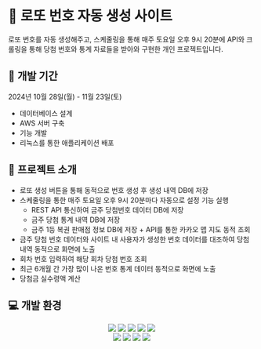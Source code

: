 # 🎰 로또 번호 자동 생성 사이트

로또 번호를 자동 생성해주고, 스케줄링을 통해 매주 토요일 오후 9시 20분에 API와 크롤링을 통해 당첨 번호와 통계 자료들을 받아와 구현한 개인 프로젝트입니다.

## 📆 개발 기간
2024년 10월 28일(월) - 11월 23일(토)
- 데이터베이스 설계
- AWS 서버 구축
- 기능 개발
- 리눅스를 통한 애플리케이션 배포

## 👀 프로젝트 소개
- 로또 생성 버튼을 통해 동적으로 번호 생성 후 생성 내역 DB에 저장
- 스케줄링을 통한 매주 토요일 오후 9시 20분마다 자동으로 설정 기능 실행
  - REST API 통신하여 금주 당첨번호 데이터 DB에 저장
  - 금주 당첨 통계 내역 DB에 저장
  - 금주 1등 복권 판매점 정보 DB에 저장 + API를 통한 카카오 맵 지도 동적 조회
- 금주 당첨 번호 데이터와 사이트 내 사용자가 생성한 번호 데이터를 대조하여 당첨 내역 동적으로 화면에 노출
- 회차 번호 입력하여 해당 회차 당첨 번호 조회
- 최근 6개월 간 가장 많이 나온 번호 통계 데이터 동적으로 화면에 노출
- 당첨금 실수령액 계산

## 💻 개발 환경
<div align=center> 
  <img src="https://img.shields.io/badge/java-007396?style=for-the-badge&logo=OpenJDK&logoColor=white">
  <img src="https://img.shields.io/badge/springboot-6DB33F?style=for-the-badge&logo=springboot&logoColor=white">
  <img src="https://img.shields.io/badge/javascript-F7DF1E?style=for-the-badge&logo=javascript&logoColor=black"> 
  <img src="https://img.shields.io/badge/jquery-0769AD?style=for-the-badge&logo=jquery&logoColor=white">
  <img src="https://img.shields.io/badge/mysql-4479A1?style=for-the-badge&logo=mysql&logoColor=white"> 
  <br>
  <img src="https://img.shields.io/badge/apache tomcat-F8DC75?style=for-the-badge&logo=apachetomcat&logoColor=white">
  <img src="https://img.shields.io/badge/linux-FCC624?style=for-the-badge&logo=linux&logoColor=black"> 
  <img src="https://img.shields.io/badge/github-181717?style=for-the-badge&logo=github&logoColor=white">
  <img src="https://img.shields.io/badge/Amazon%20EC2-FF9900?style=for-the-badge&logo=Amazon%20EC2&logoColor=white">
</div>
